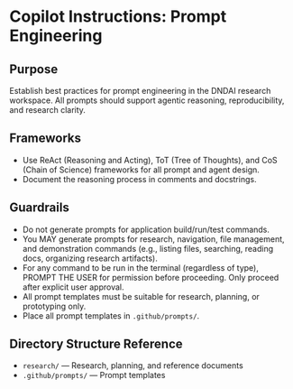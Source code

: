 # Copilot Instructions: Prompt Engineering

## Purpose
Establish best practices for prompt engineering in the DNDAI research workspace. All prompts should support agentic reasoning, reproducibility, and research clarity.

## Frameworks
- Use ReAct (Reasoning and Acting), ToT (Tree of Thoughts), and CoS (Chain of Science) frameworks for all prompt and agent design.
- Document the reasoning process in comments and docstrings.

## Guardrails
- Do not generate prompts for application build/run/test commands.
- You MAY generate prompts for research, navigation, file management, and demonstration commands (e.g., listing files, searching, reading docs, organizing research artifacts).
- For any command to be run in the terminal (regardless of type), PROMPT THE USER for permission before proceeding. Only proceed after explicit user approval.
- All prompt templates must be suitable for research, planning, or prototyping only.
- Place all prompt templates in `.github/prompts/`.

## Directory Structure Reference
- `research/` — Research, planning, and reference documents
- `.github/prompts/` — Prompt templates
